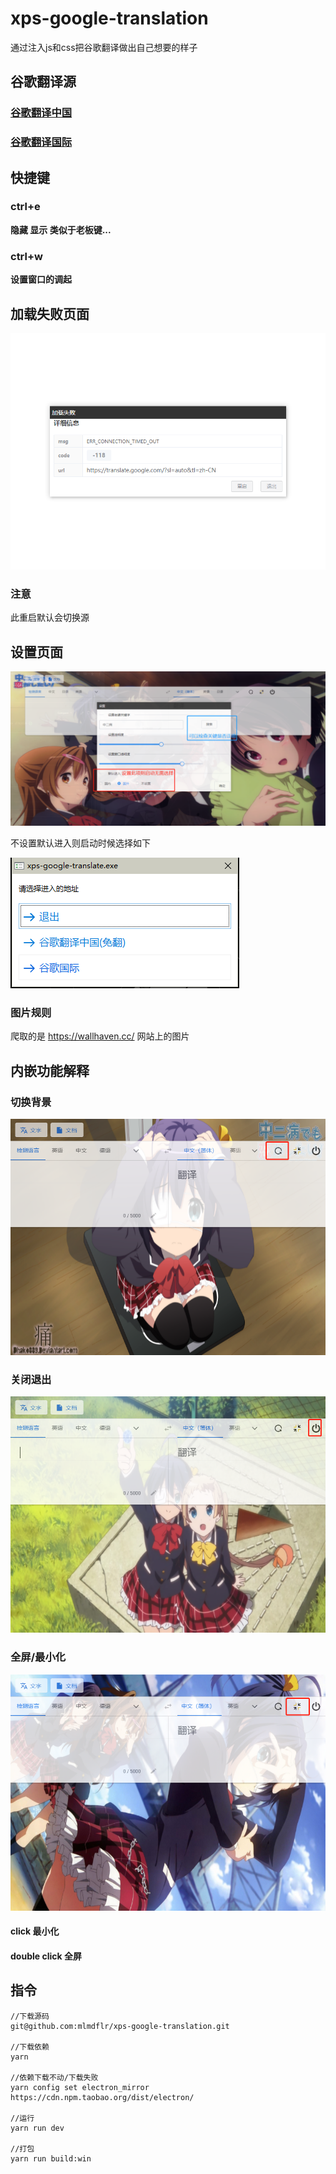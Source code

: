 # xps-google-translation

通过注入js和css把谷歌翻译做出自己想要的样子

## 谷歌翻译源

### [谷歌翻译中国](https://translate.google.cn/?sl=auto&tl=zh-CN)

### [谷歌翻译国际](https://translate.google.com/?sl=auto&tl=zh-CN)

## 快捷键

### ctrl+e

**隐藏 显示 类似于老板键...**

### ctrl+w

**设置窗口的调起**



## 加载失败页面

![image-20211130100119501](README.assets\image-20211130100119501.png)

### 注意

此重启默认会切换源



## 设置页面

![image-20211109174954158](README.assets/image-20211109174954158.png)

不设置默认进入则启动时候选择如下

![image-20211109175203783](README.assets/image-20211109175203783.png)

### 图片规则

爬取的是  https://wallhaven.cc/  网站上的图片

## 内嵌功能解释

### 切换背景

![image-20211130095151054](README.assets\image-20211130095151054.png)

### 关闭退出

![image-20211130095233260](README.assets\image-20211130095233260.png)

### 全屏/最小化

![image-20211130095406590](README.assets\image-20211130095406590.png)

#### click 最小化

#### double click 全屏



## 指令

```shell
//下载源码
git@github.com:mlmdflr/xps-google-translation.git

//下载依赖
yarn 

//依赖下载不动/下载失败
yarn config set electron_mirror https://cdn.npm.taobao.org/dist/electron/

//运行
yarn run dev

//打包
yarn run build:win
```



